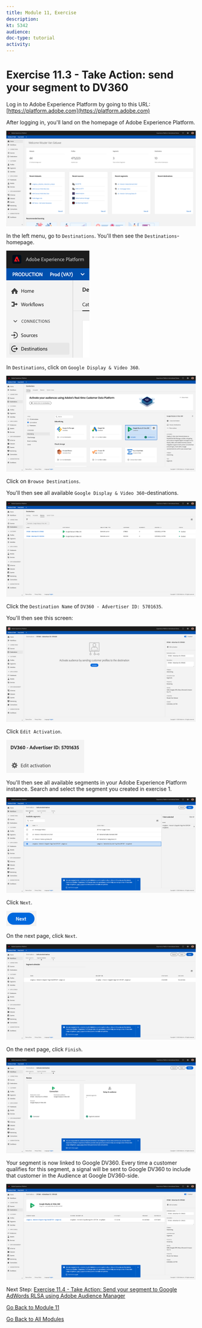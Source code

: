 ```yaml
---
title: Module 11, Exercise
description: 
kt: 5342
audience: 
doc-type: tutorial
activity: 
---
```


# Exercise 11.3 - Take Action: send your segment to DV360

Log in to Adobe Experience Platform by going to this URL: [https://platform.adobe.com](https://platform.adobe.com)

After logging in, you'll land on the homepage of Adobe Experience Platform.

![Data Ingestion](./images/home.png)

In the left menu, go to ``Destinations``.
You'll then see the ``Destinations``-homepage.

![RTCDP](./images/rtcdpmenudest.png)

In ``Destinations``, click on ``Google Display & Video 360``.

![RTCDP](./images/rtcdpgoogleseg.png)

Click on ``Browse Destinations``.

You'll then see all available ``Google Display & Video 360``-destinations.

![RTCDP](./images/rtcdpgoogledest.png)

Click the ``Destination Name`` of ``DV360 - Advertiser ID: 5701635``.

You'll then see this screen:

![RTCDP](./images/rtcdpgoogledest1.png)

Click ``Edit Activation``.

![RTCDP](./images/rtcdpactivate.png)

You'll then see all available segments in your Adobe Experience Platform instance. Search and select the segment you created in exercise 1.

![RTCDP](./images/rtcdpactivateseg.png)

Click ``Next``.

![RTCDP](./images/rtcdpnext.png)

On the next page, click ``Next``.

![RTCDP](./images/rtcdpnext1.png)

On the next page, click ``Finish``.

![RTCDP](./images/rtcdpnext2.png)

Your segment is now linked to Google DV360. Every time a customer qualifies for this segment, a signal will be sent to Google DV360 to include that customer in the Audience at Google DV360-side.

![RTCDP](./images/rtcdpnext3.png)

Next Step: [Exercise 11.4 - Take Action: Send your segment to Google AdWords RLSA using Adobe Audience Manager](./ex4.md)

[Go Back to Module 11](./README.md)

[Go Back to All Modules](../../README.md)

